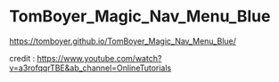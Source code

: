 ﻿# TomBoyer_Magic_Nav_Menu_Blue

https://tomboyer.github.io/TomBoyer_Magic_Nav_Menu_Blue/

credit : https://www.youtube.com/watch?v=a3rofqqrTBE&ab_channel=OnlineTutorials
